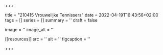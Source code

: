 +++

title = "210415 Vrouwelijke Tennissers"
date = 2022-04-19T16:43:56+02:00 
tags = [] 
series = [] 
summary = ''
draft = false

image = ''
image_alt = ''

[[resources]]
src = ''
alt = ''
figcaption = ''


+++
